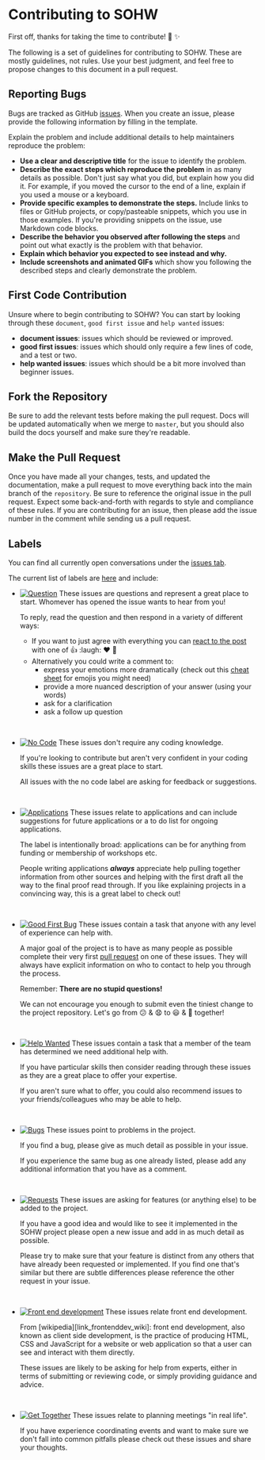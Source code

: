 # Contributing to SOHW

First off, thanks for taking the time to contribute! 🎉 ✨

The following is a set of guidelines for contributing to SOHW. These are mostly guidelines, not rules. Use your best judgment, and feel free to propose changes to this document in a pull request.

## Reporting Bugs
Bugs are tracked as GitHub [issues](https://github.com/SOHW/sohw.github.io/issues/). When you create an issue, please provide the following information by filling in the template.

Explain the problem and include additional details to help maintainers reproduce the problem:

* **Use a clear and descriptive title** for the issue to identify the problem.
* **Describe the exact steps which reproduce the problem** in as many details as possible. Don't just say what you did, but explain how you did it. For example, if you moved the cursor to the end of a line, explain if you used a mouse or a keyboard.
* **Provide specific examples to demonstrate the steps.** Include links to files or GitHub projects, or copy/pasteable snippets, which you use in those examples. If you're providing snippets on the issue, use Markdown code blocks.
* **Describe the behavior you observed after following the steps** and point out what exactly is the problem with that behavior.
* **Explain which behavior you expected to see instead and why.**
* **Include screenshots and animated GIFs** which show you following the described steps and clearly demonstrate the problem.

## First Code Contribution

Unsure where to begin contributing to SOHW? You can start by looking through these `document`, `good first issue` and `help wanted` issues:

* **document issues**: issues which should be reviewed or improved.
* **good first issues**: issues which should only require a few lines of code, and a test or two.
* **help wanted issues**: issues which should be a bit more involved than beginner issues.


## Fork the Repository

Be sure to add the relevant tests before making the pull request. Docs will be updated automatically when we merge to `master`, but you should also build the docs yourself and make sure they're readable.

## Make the Pull Request

Once you have made all your changes, tests, and updated the documentation, make a pull request to move everything back into the main branch of the `repository`. Be sure to reference the original issue in the pull request. Expect some back-and-forth with regards to style and compliance of these rules. If you are contributing for an issue, then please add the issue number in the comment while sending us a pull request.

## Labels 

You can find all currently open conversations under the [issues tab](link_issues).

The current list of labels are [here](link_labels) and include:

* [![Question](https://img.shields.io/badge/-question-cc317c.svg)](link_question) These issues are questions and represent a great place to start. Whomever has opened the issue wants to hear from you!

    To reply, read the question and then respond in a variety of different ways:
    
    * If you want to just agree with everything you can [react to the post](link_react) with one of :+1: :laugh: :heart: :tada:
    * Alternatively you could write a comment to:
      * express your emotions more dramatically (check out this [cheat sheet](link_emojis) for emojis you might need)
      * provide a more nuanced description of your answer (using your words)
      * ask for a clarification
      * ask a follow up question

<br>

* [![No Code](https://img.shields.io/badge/-no%20code-207de5.svg)](link_nocode) These issues don't require any coding knowledge.
    
    If you're looking to contribute but aren't very confident in your coding skills these issues are a great place to start.
    
    All issues with the no code label are asking for feedback or suggestions.

<br>

* [![Applications](https://img.shields.io/badge/-applications-d4c5f9.svg)](link_applications) These issues relate to applications and can include suggestions for future applications or a to do list for ongoing applications.
    
    The label is intentionally broad: applications can be for anything from funding or membership of workshops etc.

    People writing applications ***always*** appreciate help pulling together information from other sources and helping with the first draft all the way to the final proof read through. If you like explaining projects in a convincing way, this is a great label to check out!

<br>

* [![Good First Bug](https://img.shields.io/badge/-good%20first%20bug-5319e7.svg)](link_goodfirstbug) These issues contain a task that anyone with any level of experience can help with.
    
    A major goal of the project is to have as many people as possible complete their very first [pull request](link_pullrequest) on one of these issues. They will always have explicit information on who to contact to help you through the process.
  
    Remember: **There are no stupid questions!**
    
    We can not encourage you enough to submit even the tiniest change to the project repository. Let's go from :confused: & :anguished: to :smiley: & :tada: together!

<br>

* [![Help Wanted](https://img.shields.io/badge/-help%20wanted-159818.svg)](link_helpwanted) These issues contain a task that a member of the team has determined we need additional help with.

    If you have particular skills then consider reading through these issues as they are a great place to offer your expertise.
    
    If you aren't sure what to offer, you could also recommend issues to your friends/colleagues who may be able to help.
    
<br>

* [![Bugs](https://img.shields.io/badge/-bugs-fc2929.svg)](link_bugs) These issues point to problems in the project.

    If you find a bug, please give as much detail as possible in your issue.
    
    If you experience the same bug as one already listed, please add any additional information that you have as a comment.

<br>

* [![Requests](https://img.shields.io/badge/-requests-fbca04.svg)](link_requests) These issues are asking for features (or anything else) to be added to the project.

    If you have a good idea and would like to see it implemented in the SOHW project please open a new issue and add in as much detail as possible.
    
    Please try to make sure that your feature is distinct from any others that have already been requested or implemented. If you find one that's similar but there are subtle differences please reference the other request in your issue.

<br>

* [![Front end development](https://img.shields.io/badge/-front%20end%20dev-f7c6c7.svg)](link_frontenddev) These issues relate front end development.

    From [wikipedia][link_frontenddev_wiki]: front end development, also known as client side development, is the practice of producing HTML, CSS and JavaScript for a website or web application so that a user can see and interact with them directly.
    
    These issues are likely to be asking for help from experts, either in terms of submitting or reviewing code, or simply providing guidance and advice.
    
    
<br>

* [![Get Together](https://img.shields.io/badge/-get%20together-feeda7.svg)](link_gettogether) These issues relate to planning meetings "in real life".

    If you have experience coordinating events and want to make sure we don't fall into common pitfalls please check out these issues and share your thoughts.
